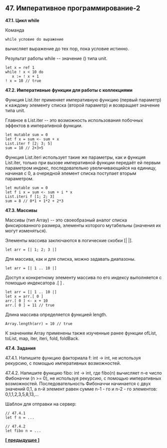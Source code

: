 ## 47. Императивное программирование-2

**47.1. Цикл while**

Команда

```
while условие do выражение 
```

вычисляет выражение до тех пор, пока условие истинно.

Результат работы while -- значение () типа unit.

```
let x = ref 1
while ! x < 10 do
   x := ! x + 1
! x = 10 // true
```

**47.2. Императивные функции для работы с коллекциями**

Функция List.iter применяет императивную функцию (первый параметр) к каждому элементу списка (второй параметр) и возвращает значение типа unit.

Главное в List.iter -- это возможность использования побочных эффектов в императивной функции.

```
let mutable sum = 0
let f x = sum <- sum + x
List.iter f [2; 3; 5]
sum = 10 // 2+3+5
```

Функция List.iteri использует такие же параметры, как и функция List.iter, только при вызове императивной функции передаёт ей первым параметром индекс, последовательно увеличивающийся на единицу, начиная с 0, а очередной элемент списка поступает вторым параметром.

```
let mutable sum = 0
let f i x = sum <- sum + i * x
List.iteri f [1; 2; 3] 
sum = 8 // 0*1 + 1*2 + 2*3
```

**47.3. Массивы**

Массивы (тип Array) -- это своеобразный аналог списка фиксированного размера, элементы которого мутабельны (значения их могут изменяться).

Элементы массива заключаются в логические скобки [| |].

```
let arr = [| 1; 2; 3 |]
```

Для массива, как и для списка, можно задавать диапазоны.

```
let arr = [| 1 .. 10 |]
```

Доступ к конкретному элементу массива по его индексу выполняется с помощью индексатора .[ ] .

```
let arr = [| 1 .. 10 |]
let x = arr.[ 0 ]
arr.[ 0 ] <- x + 10
arr.[ 0 ] = 11 // true
```

Длина массива определяется функцией length.

```
Array.length(arr) = 10 // true
```

К значениям Array применены также изученные ранее функции ofList, toList, map, iter, iteri, fold, foldBack.

**47.4. Задания**

47.4.1. Напишите функцию факториала f: int -> int, не используя рекурсию, с помощью императивных возможностей.

47.4.2. Напишите функцию fibo: int -> int, где fibo(n) вычисляет n-е число Фибоначчи (n >= 0), не используя рекурсию, с помощью императивных возможностей.
Последовательность Фибоначчи начинается с двух значений 0,1, а n-й элемент равен сумме n-1 - го и n-2 - го элементов: 0,1,1,2,3,5,8,13,...

Шаблон для отправки на сервер:

```
// 47.4.1
let f n = ...

// 47.4.2
let fibo n = ...
```

**[[ предыдущее ]](https://skillsmart.ru/fp/fsh/a95275a417.html)**
